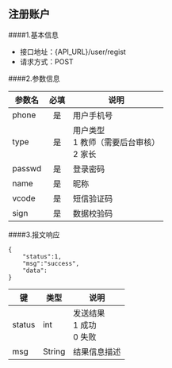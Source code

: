 ## 注册账户

####1.基本信息
- 接口地址：{API_URL}/user/regist  
- 请求方式：POST


####2.参数信息  

| 参数名    | 必填      | 说明      |
| -------   |:-------:  |--------   |
| phone     | 是        | 用户手机号|
| type     | 是        | 用户类型<br>1 教师（需要后台审核）<br>2 家长|
| passwd     | 是        | 登录密码|
| name     | 是        | 昵称|
| vcode      | 是        | 短信验证码|
| sign      | 是        | 数据校验码|


####3.报文响应

```
{
    "status":1,
    "msg":"success",
    "data":
}
```

|键    |类型  |说明  |
|------|------|------|
|status|int   |发送结果<br>1 成功<br>0 失败|
|msg   |String|结果信息描述|